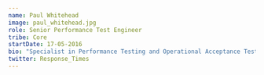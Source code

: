 ```yaml
---
name: Paul Whitehead
image: paul_whitehead.jpg
role: Senior Performance Test Engineer
tribe: Core
startDate: 17-05-2016
bio: "Specialist in Performance Testing and Operational Acceptance Testing. PerfOps &  #Perfmatters"
twitter: Response_Times
---
```

